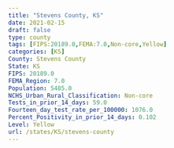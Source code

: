 ```yaml
---
title: "Stevens County, KS"
date: 2021-02-15
draft: false
type: county
tags: [FIPS:20189.0,FEMA:7.0,Non-core,Yellow]
categories: [KS]
County: Stevens County
State: KS
FIPS: 20189.0
FEMA_Region: 7.0
Population: 5485.0
NCHS_Urban_Rural_Classification: Non-core
Tests_in_prior_14_days: 59.0
Fourteen_day_test_rate_per_100000: 1076.0
Percent_Positivity_in_prior_14_days: 0.102
Level: Yellow
url: /states/KS/stevens-county
---
```



